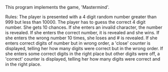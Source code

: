 This program implements the game, 'Mastermind'.

Rules: The player is presented with a 4 digit random number greater than 999
		but less than 10000.
       The player has to guess the correct 4 digit number.
	   She gets 10 chances. 
			If she enters an invalid character, the number is revealed. 
			If she enters the correct number, it is revealed and she wins.
			If she enters the wrong number 10 times, she loses and # is revealed.
			If she enters correct digits of number but in wrong order, a 'close' 
			counter is displayed, telling her how many digits were correct but in 
			the wrong order.
			If she enters some correct digits in the right place but other digits 
			were off, a 'correct' counter is displayed, telling her how many digits
			were correct and in the right place.
			
